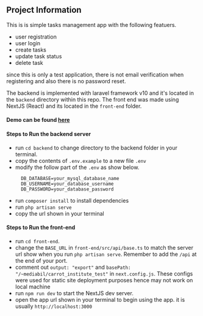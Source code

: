 ## Project Information
This is is simple tasks management app with the following featuers.
- user registration
- user login
- create tasks
- update task status
- delete task
  
since this is only a test application, there is not email verification when registering and also there is no password reset.

The backend is implemented with laravel framework v10 and it's located in the `backend` directory within this repo.
The front end was made using NextJS (React) and its located in the `front-end` folder.

#### Demo can be found [here](http://188.165.208.104/~mediabil/carrot_institute_test/auth/login.html)
#### Steps to Run the backend server
- run `cd backend` to change directory to the backend folder in your terminal.
- copy the contents of `.env.example` to a new file `.env`
- modify the follow part of the `.env` as show below.
  ```
    DB_DATABASE=your_mysql_database_name
    DB_USERNAME=your_database_username
    DB_PASSWORD=your_database_password
    ```
- run `composer install` to install dependencies
- run `php artisan serve`
- copy the url shown in your terminal


#### Steps to Run the front-end
- run `cd front-end`.
- change the `BASE_URL` in `front-end/src/api/base.ts` to match the server url show when you run `php artisan serve`. Remember to add the `/api` at the end of your port.
- comment out `output: "export"` and `basePath: "/~mediabil/carrot_institute_test"` in `next.config.js`. These configs were used for static site deployment purposes hence may not work on local machine
- run `npm run dev` to start the NextJS dev server.
- open the app url shown in your terminal to begin using the app. it is usually `http://localhost:3000`
